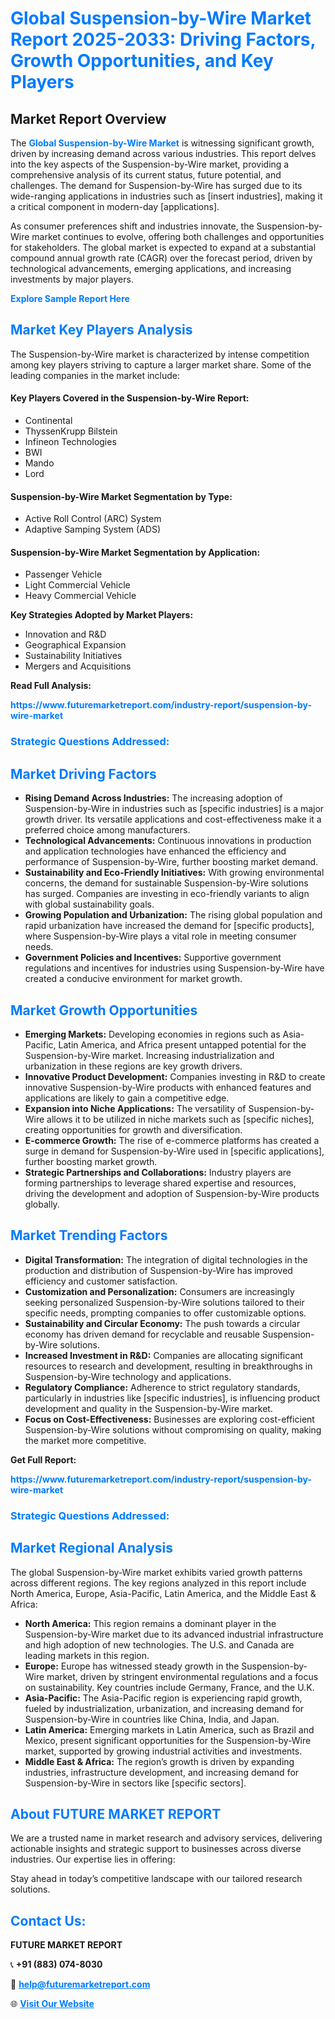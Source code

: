 <h1 style="color: #007BFF;">Global Suspension-by-Wire Market Report 2025-2033: Driving Factors, Growth Opportunities, and Key Players</h1>

<section id="overview">
<h2>Market Report Overview</h2>
<p>The <a href="https://www.futuremarketreport.com/industry-report/suspension-by-wire-market" style="color: #007BFF; text-decoration: none;"><strong>Global Suspension-by-Wire Market</strong></a> is witnessing significant growth, driven by increasing demand across various industries. This report delves into the key aspects of the Suspension-by-Wire market, providing a comprehensive analysis of its current status, future potential, and challenges. The demand for Suspension-by-Wire has surged due to its wide-ranging applications in industries such as [insert industries], making it a critical component in modern-day [applications].</p>
<p>As consumer preferences shift and industries innovate, the Suspension-by-Wire market continues to evolve, offering both challenges and opportunities for stakeholders. The global market is expected to expand at a substantial compound annual growth rate (CAGR) over the forecast period, driven by technological advancements, emerging applications, and increasing investments by major players.</p>
</section>

<section id="overview">
<p><a href="https://www.futuremarketreport.com/request-sample/reportId=89773" style="color: #007BFF; text-decoration: none;"><strong>Explore Sample Report Here</strong></a></p>
</section>

<section id="key-players">
<h2 style="color: #007BFF;">Market Key Players Analysis</h2>
<p>The Suspension-by-Wire market is characterized by intense competition among key players striving to capture a larger market share. Some of the leading companies in the market include:</p>
<h4>Key Players Covered in the Suspension-by-Wire Report:</h4>
<ul><li>Continental</li><li>ThyssenKrupp Bilstein</li><li>Infineon Technologies</li><li>BWI</li><li>Mando</li><li>Lord</li></ul>
<h4>Suspension-by-Wire Market Segmentation by Type:</h4>
<ul><li>Active Roll Control (ARC) System</li><li>Adaptive Samping System (ADS)</li></ul>

<h4>Suspension-by-Wire Market Segmentation by Application:</h4>
<ul><li>Passenger Vehicle</li><li>Light Commercial Vehicle</li><li>Heavy Commercial Vehicle</li></ul>
<p><strong>Key Strategies Adopted by Market Players:</strong></p>
<ul>
<li>Innovation and R&D</li>
<li>Geographical Expansion</li>
<li>Sustainability Initiatives</li>
<li>Mergers and Acquisitions</li>
</ul>
</section>

<section>
<p><strong>Read Full Analysis: </strong></p><a href="https://www.futuremarketreport.com/industry-report/suspension-by-wire-market" style="color: #007BFF; text-decoration: none;"><strong>https://www.futuremarketreport.com/industry-report/suspension-by-wire-market</strong></a>
<h3 style="color: #007BFF;">Strategic Questions Addressed:</h3>
</section>

<section id="driving-factors">
<h2 style="color: #007BFF;">Market Driving Factors</h2>
<ul>
<li><strong>Rising Demand Across Industries:</strong> The increasing adoption of Suspension-by-Wire in industries such as [specific industries] is a major growth driver. Its versatile applications and cost-effectiveness make it a preferred choice among manufacturers.</li>
<li><strong>Technological Advancements:</strong> Continuous innovations in production and application technologies have enhanced the efficiency and performance of Suspension-by-Wire, further boosting market demand.</li>
<li><strong>Sustainability and Eco-Friendly Initiatives:</strong> With growing environmental concerns, the demand for sustainable Suspension-by-Wire solutions has surged. Companies are investing in eco-friendly variants to align with global sustainability goals.</li>
<li><strong>Growing Population and Urbanization:</strong> The rising global population and rapid urbanization have increased the demand for [specific products], where Suspension-by-Wire plays a vital role in meeting consumer needs.</li>
<li><strong>Government Policies and Incentives:</strong> Supportive government regulations and incentives for industries using Suspension-by-Wire have created a conducive environment for market growth.</li>
</ul>
</section>

<section id="growth-opportunities">
<h2 style="color: #007BFF;">Market Growth Opportunities</h2>
<ul>
<li><strong>Emerging Markets:</strong> Developing economies in regions such as Asia-Pacific, Latin America, and Africa present untapped potential for the Suspension-by-Wire market. Increasing industrialization and urbanization in these regions are key growth drivers.</li>
<li><strong>Innovative Product Development:</strong> Companies investing in R&D to create innovative Suspension-by-Wire products with enhanced features and applications are likely to gain a competitive edge.</li>
<li><strong>Expansion into Niche Applications:</strong> The versatility of Suspension-by-Wire allows it to be utilized in niche markets such as [specific niches], creating opportunities for growth and diversification.</li>
<li><strong>E-commerce Growth:</strong> The rise of e-commerce platforms has created a surge in demand for Suspension-by-Wire used in [specific applications], further boosting market growth.</li>
<li><strong>Strategic Partnerships and Collaborations:</strong> Industry players are forming partnerships to leverage shared expertise and resources, driving the development and adoption of Suspension-by-Wire products globally.</li>
</ul>
</section>

<section id="trending-factors">
<h2 style="color: #007BFF;">Market Trending Factors</h2>
<ul>
<li><strong>Digital Transformation:</strong> The integration of digital technologies in the production and distribution of Suspension-by-Wire has improved efficiency and customer satisfaction.</li>
<li><strong>Customization and Personalization:</strong> Consumers are increasingly seeking personalized Suspension-by-Wire solutions tailored to their specific needs, prompting companies to offer customizable options.</li>
<li><strong>Sustainability and Circular Economy:</strong> The push towards a circular economy has driven demand for recyclable and reusable Suspension-by-Wire solutions.</li>
<li><strong>Increased Investment in R&D:</strong> Companies are allocating significant resources to research and development, resulting in breakthroughs in Suspension-by-Wire technology and applications.</li>
<li><strong>Regulatory Compliance:</strong> Adherence to strict regulatory standards, particularly in industries like [specific industries], is influencing product development and quality in the Suspension-by-Wire market.</li>
<li><strong>Focus on Cost-Effectiveness:</strong> Businesses are exploring cost-efficient Suspension-by-Wire solutions without compromising on quality, making the market more competitive.</li>
</ul>
</section>

<section>
<p><strong>Get Full Report: </strong></p><a href="https://www.futuremarketreport.com/industry-report/suspension-by-wire-market" style="color: #007BFF; text-decoration: none;"><strong>https://www.futuremarketreport.com/industry-report/suspension-by-wire-market</strong></a>
<h3 style="color: #007BFF;">Strategic Questions Addressed:</h3>
</section>


<section id="regional-analysis">
<h2 style="color: #007BFF;">Market Regional Analysis</h2>
<p>The global Suspension-by-Wire market exhibits varied growth patterns across different regions. The key regions analyzed in this report include North America, Europe, Asia-Pacific, Latin America, and the Middle East & Africa:</p>
<ul>
<li><strong>North America:</strong> This region remains a dominant player in the Suspension-by-Wire market due to its advanced industrial infrastructure and high adoption of new technologies. The U.S. and Canada are leading markets in this region.</li>
<li><strong>Europe:</strong> Europe has witnessed steady growth in the Suspension-by-Wire market, driven by stringent environmental regulations and a focus on sustainability. Key countries include Germany, France, and the U.K.</li>
<li><strong>Asia-Pacific:</strong> The Asia-Pacific region is experiencing rapid growth, fueled by industrialization, urbanization, and increasing demand for Suspension-by-Wire in countries like China, India, and Japan.</li>
<li><strong>Latin America:</strong> Emerging markets in Latin America, such as Brazil and Mexico, present significant opportunities for the Suspension-by-Wire market, supported by growing industrial activities and investments.</li>
<li><strong>Middle East & Africa:</strong> The region’s growth is driven by expanding industries, infrastructure development, and increasing demand for Suspension-by-Wire in sectors like [specific sectors].</li>
</ul>
</section>

<footer>
<h2 style="color: #007BFF;">About FUTURE MARKET REPORT</h2>
<p>We are a trusted name in market research and advisory services, delivering actionable insights and strategic support to businesses across diverse industries. Our expertise lies in offering:</p>

<p>Stay ahead in today’s competitive landscape with our tailored research solutions.</p>

<h2 style="color: #007BFF;">Contact Us:</h2>
<p><strong>FUTURE MARKET REPORT</strong></p>
<p>📞 <strong>+91 (883) 074-8030</strong></p>
<p>📧 <strong><a href="mailto:help@futuremarketreport.com" style="color: #007BFF;">help@futuremarketreport.com</a></strong></p>
<p>🌐 <strong><a href="https://www.futuremarketreport.com/" style="color: #007BFF;">Visit Our Website</a></strong></p>
</footer>